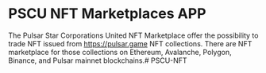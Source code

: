 # PSCU NFT Marketplaces APP

The Pulsar Star Corporations United NFT Marketplace offer the possibility to trade NFT issued from https://pulsar.game NFT collections. There are NFT marketplace for those collections on Ethereum, Avalanche, Polygon, Binance, and Pulsar mainnet blockchains.#   P S C U - N F T  
 